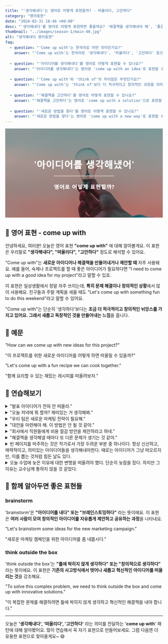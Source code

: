 ```yaml
---
title: "'생각해내다'는 영어로 어떻게 표현할까? - 떠올리다, 고안하다"
category: "영어표현"
date: "2024-03-31 18:46 +09:00"
desc: "'생각해내다'를 영어로 어떻게 표현하면 좋을까요? '해결책을 생각해내야 해', '좋은 선물 아이디어를 떠올려보자' 등을 영어로 표현하는 법을 배워봅시다. 다양한 예문을 통해서 연습하고 본인의 표현으로 만들어 보세요."
thumbnail: "../images/season-1/main-40.jpg"
alt: "생각해내다 영어표현"
faq:
  - question: "'Come up with'는 한국어로 어떤 의미인가요?"
    answer: "'Come up with'는 한국어로 '생각해내다', '떠올리다', '고안하다' 등으로 번역될 수 있습니다. 새로운 아이디어나 해결책을 만들어내거나 제안할 때 자주 사용되는 표현입니다."

  - question: "'아이디어를 생각해내다'를 영어로 어떻게 표현할 수 있나요?"
    answer: "'아이디어를 생각해내다'는 영어로 'come up with an idea'로 표현할 수 있습니다. 예를 들어, 'I need to come up with a good idea for my project'는 '내 프로젝트를 위해 좋은 아이디어를 생각해내야 해'라는 의미입니다."

  - question: "'Come up with'와 'think of'의 차이점은 무엇인가요?"
    answer: "'Come up with'는 'think of'보다 더 적극적이고 창의적인 과정을 의미합니다. 'Think of'가 단순히 생각하는 것을 뜻한다면, 'come up with'는 새로운 아이디어나 해결책을 만들어내는 과정을 강조합니다."

  - question: "'해결책을 고안하다'를 영어로 어떻게 표현할 수 있나요?"
    answer: "'해결책을 고안하다'는 영어로 'come up with a solution'으로 표현할 수 있습니다. 예를 들어, 'We need to come up with a solution to this problem'은 '우리는 이 문제에 대한 해결책을 고안해야 해'라는 의미입니다."

  - question: "'새로운 방법을 찾다'를 영어로 어떻게 표현할 수 있나요?"
    answer: "'새로운 방법을 찾다'는 영어로 'come up with a new way'로 표현할 수 있습니다. 예를 들어, 'We need to come up with a new way to attract customers'는 '우리는 고객을 유치할 새로운 방법을 찾아야 해'라는 의미입니다."
---
```


![생각해내다 영어표현](../images/season-1/main-40.jpg)

## 🌟 영어 표현 - come up with

안녕하세요, 여러분! 오늘은 영어 표현 **"come up with"** 에 대해 알아볼게요. 이 표현은 우리말로 **"생각해내다", "떠올리다", "고안하다"** 정도로 해석할 수 있어요.

"Come up with"는 **새로운 아이디어나 해결책을 만들어내거나 제안할 때** 자주 사용돼요. 예를 들어, 숙제나 프로젝트를 할 때 좋은 아이디어가 필요하다면 "I need to come up with a good idea for my project"라고 말할 수 있죠.

이 표현은 일상생활에서 정말 자주 쓰이는데, **특히 문제 해결이나 창의적인 상황**에서 많이 사용해요. 친구들과 주말 계획을 세울 때도 "Let's come up with something fun to do this weekend"라고 말할 수 있어요.

"Come up with"는 단순히 '생각하다'보다는 **조금 더 적극적이고 창의적인 뉘앙스를 가지고 있어요. 그래서 새롭고 독창적인 것을 만들어내는 느낌**을 줍니다.

## 📖 예문

"How can we come up with new ideas for this project?"

"이 프로젝트를 위한 새로운 아이디어를 어떻게 하면 떠올릴 수 있을까?"

"Let's come up with a fun recipe we can cook together."

"함께 요리할 수 있는 재밌는 레시피를 떠올려보자."

## 💬 연습해보기

<details>
<summary>"발표 아이디어가 전혀 안 떠올라."</summary>
<span>"I can't come up with any good ideas for my presentation."</span>
</details>

<details>
<summary>"오늘 저녁에 뭐 할까? 재미있는 거 생각해봐."</summary>
<span>"What should we do tonight? Can you come up with something fun?"</span>
</details>

<details>
<summary>"우리 팀은 새로운 마케팅 전략이 필요해."</summary>
<span>"Our team needs to come up with a new marketing strategy."</span>
</details>

<details>
<summary>"대안을 마련해야 해. 이 방법은 안 될 것 같아."</summary>
<span>"We've gotta come up with a plan B. This isn't going to work."</span>
</details>

<details>
<summary>"회사에서 직원들에게 비용 절감 방안을 제안하라고 하네."</summary>
<span>"The company's asking employees to come up with ways to cut costs."</span>
</details>

<details>
<summary>"해결책을 생각해낼 때마다 또 다른 문제가 생기는 것 같아."</summary>
<span>"Every time I come up with a solution, another problem pops up."</span>
</details>

<details>
  <summary>빈 페이지를 마주하는 것은 작가로서 가장 두려운 부분 중 하나이다. 항상 신선하고, 매력적이고, 의미있는 아이디어들을 생각해내야한다. 때로는 아이디어가 그냥 떠오르지만, 이를 뽑는 것처럼 힘든 날도 있다.</summary>
  <span>As a writer, facing a blank page is one of the most intimidating parts of my job. I constantly have to come up with new ideas that are fresh, engaging, and meaningful. Sometimes, the ideas just flow, but there are days when<a href="/blog/한-것-같아-영어표현/">it feels like</a> pulling teeth.</span>
</details>

<details>
  <summary>오늘 수업에 늦은 이유에 대한 변명을 떠올려야 했다. 단순히 늦잠을 잤다. 하지만 그 이유는 교수님께 통하지 않을 것 같았다.</summary>
<span>Today, I had to come up with an excuse for being late to class. I overslept, plain and simple, but I didn't think that would fly with my professor. </span>
</details>

## 🤝 함께 알아두면 좋은 표현들

### brainstorm

'brainstorm'은 **"아이디어를 내다" 또는 "브레인스토밍하다"** 라는 뜻이에요. 이 표현은 **여러 사람이 모여 창의적인 아이디어를 자유롭게 제안하고 공유하는 과정**을 나타내요.

"Let's brainstorm some ideas for the new marketing campaign."

"새로운 마케팅 캠페인을 위한 아이디어를 좀 내봅시다."

### think outside the box

'think outside the box'는 **"틀에 박히지 않게 생각하다" 또는 "창의적으로 생각하다"** 라는 뜻이에요. 이 표현은 **기존의 사고방식에서 벗어나 새롭고 혁신적인 아이디어를 떠올리는 것**을 강조해요.

"To solve this complex problem, we need to think outside the box and come up with innovative solutions."

"이 복잡한 문제를 해결하려면 틀에 박히지 않게 생각하고 혁신적인 해결책을 내야 합니다."

---

오늘은 **'생각해내다', '떠올리다', '고안하다'** 라는 의미를 전달하는 '**come up with**' 패턴에 대해 알아봤어요. 많이 연습해서 꼭 자기 표현으로 만들어보세요. 그럼 다음엔 더 유용한 표현으로 찾아올게요~ 😄
